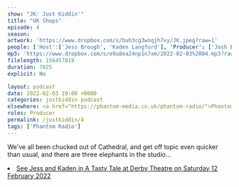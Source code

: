 ```yaml
---
show: "JK: Just Kiddin'"
title: "UK Shops"
episode: 4
season: 
artwork: 'https://www.dropbox.com/s/buh3cg3wnqjh7xy/JK.jpeg?raw=1'
people: ['Host':['Jess Brough', 'Kaden Langford'], 'Producer': ['Josh Brunning']]
mp3: 'https://www.dropbox.com/s/e9u8ea24np1n7xm/2022-02-03%2004.mp3?raw=1'
filelength: 156457819
duration: 7025
explicit: No

layout: podcast
date: 2022-02-03 19:00 +0000
categories: justkiddin podcast
elsewhere: <a href="https://phantom-media.co.uk/phantom-radio/">Phantom Media</a>
roles: Producer
permalink: /justkiddin/4
tags: ['Phantom Radio']
---
```


<p>We've all been chucked out of Cathedral, and get off topic even quicker than usual, and there are three elephants in the studio...</p>

<li><a href="https://www.derbytheatre.co.uk/tasty-tale">See Jess and Kaden in A Tasty Tale at Derby Theatre on Saturday 12 February 2022</a></li>
